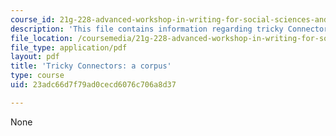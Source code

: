 ```yaml
---
course_id: 21g-228-advanced-workshop-in-writing-for-social-sciences-and-architecture-els-spring-2007
description: 'This file contains information regarding tricky Connectors: a corpus.'
file_location: /coursemedia/21g-228-advanced-workshop-in-writing-for-social-sciences-and-architecture-els-spring-2007/23adc66d7f79ad0cecd6076c706a8d37_MIT21G.228S07_tricky_corpu.pdf
file_type: application/pdf
layout: pdf
title: 'Tricky Connectors: a corpus'
type: course
uid: 23adc66d7f79ad0cecd6076c706a8d37

---
```

None